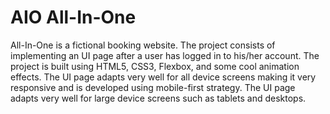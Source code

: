 # AIO All-In-One
All-In-One is a fictional booking website. The project consists of implementing an UI page after a user has logged in to his/her account.
The project is built using HTML5, CSS3, Flexbox, and some cool animation effects.
The UI page adapts very well for all device screens making it very responsive and is developed using mobile-first strategy.
The UI page adapts very well for large device screens such as tablets and desktops. 
